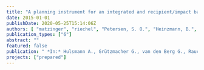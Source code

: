 ```yaml
---
title: "A planning instrument for an integrated and recipient/impact based CSO control under conditions of climate change"
date: 2015-01-01
publishDate: 2020-05-25T15:14:06Z
authors: [ "matzinger", "riechel", "Petersen, S. O.", "Heinzmann, B.", "Pawlowsky-Reusing, E." ]
publication_types: ["6"]
abstract: ""
featured: false
publication: " *In:* Hulsmann A., Grützmacher G., van den Berg G., Rauch W., Jensen A. L., Popovych V., Mazzola M. R., Vamvakeridou-Lyroudia L. S. & Savic D. A. [eds.], Climate Change, Water Supply and Sanitation. Risk assessment, management, mitigation and reduction. IWA Publishing. London"
projects: ["prepared"]
---
```


